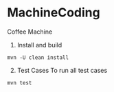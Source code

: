 # MachineCoding
Coffee Machine

1. Install and build

`mvn -U clean install`

2. Test Cases
To run all test cases

`mvn test`
